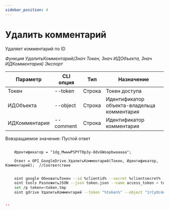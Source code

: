 ```yaml
---
sidebar_position: 4
---
```


# Удалить комментарий
Удаляет комментарий по ID

*Функция УдалитьКомментарий(Знач Токен, Знач ИДОбъекта, Знач ИДКомментария) Экспорт*

  | Параметр | CLI опция | Тип | Назначение |
  |-|-|-|-|
  | Токен | --token | Строка | Токен доступа |
  | ИДОбъекта | --object | Строка | Идентификатор объекта-владельца комментария |
  | ИДКомментария | --comment | Строка | Идентификатор комментария |
  
  Вовзращаемое значение: Пустой ответ

```bsl title="Пример кода"
			
    Идентификатор = "1dg_MwwwPSPYT0p3y-8dvGWoapbwaaaaa"; 

    Ответ = OPI_GoogleDrive.УдалитьКомментарий(Токен, Идентификатор, Комментарий);  //Соответствие

```

```sh title="Пример команд CLI"

    oint google ОбновитьТокен --id %clientid% --secret %clientsecret% --refresh %refreshtoken% > token.json
    oint tools РазложитьJSON --json token.json --name access_token > token.tmp
    set /p token=<token.tmp
    oint gdrive УдалитьКомментарий --token "%token%" --object "1rCyOc4A8VYw7DM3HV55P9BuKWayJOSvW" --comment "%commetn%"

```


```json title="Результат"

''

```
